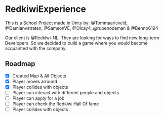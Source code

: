 # RedkiwiExperience

This is a School Project made in Unity by: @Tommaarleveld, @Damianvstraten, @SamsonVE, @Olcay4, @rubenodeman & @Benno6194

Our client is @Redkiwi-NL. They are looking for ways to find new long-term Developers. So we decided to build a game where you would become acquainted with the company.

## Roadmap

* [x] Created Map & All Objects
* [x] Player moves arround
* [x] Player collides with objects
* [ ] Player can interact with different people and objects
* [ ] Player can apply for a job
* [ ] Player can check the Redkiwi Hall Of fame
* [ ] Player collides with objects

